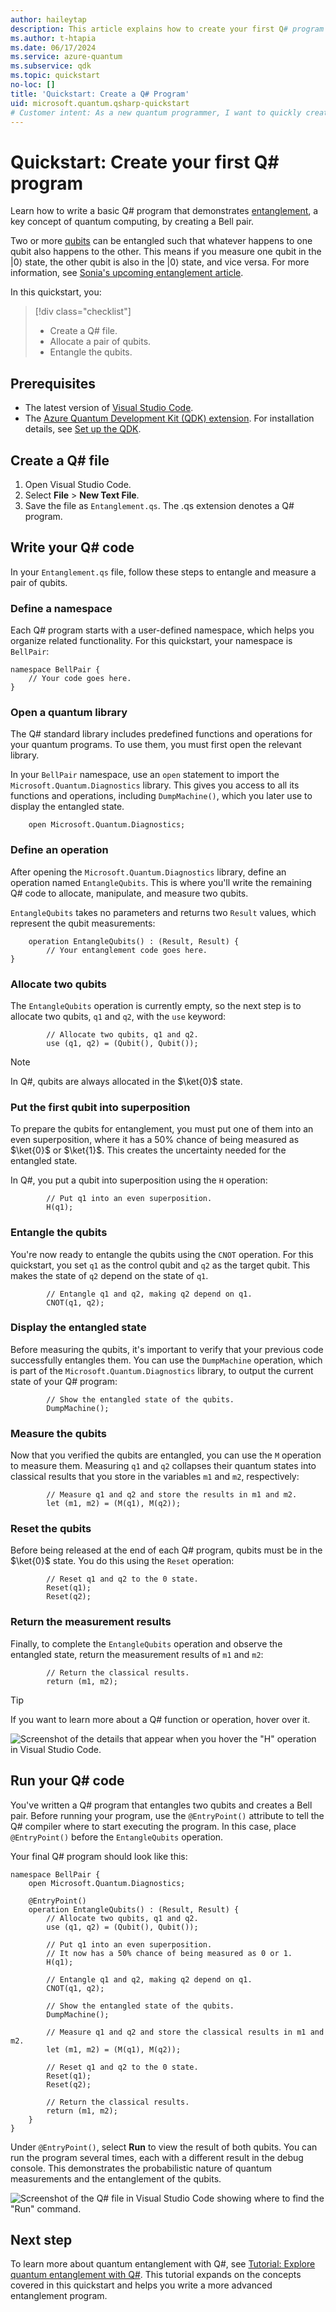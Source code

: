 ```yaml
---
author: haileytap
description: This article explains how to create your first Q# program using the Quantum Development Kit and Visual Studio Code.
ms.author: t-htapia
ms.date: 06/17/2024
ms.service: azure-quantum
ms.subservice: qdk
ms.topic: quickstart
no-loc: []
title: 'Quickstart: Create a Q# Program'
uid: microsoft.quantum.qsharp-quickstart
# Customer intent: As a new quantum programmer, I want to quickly create my first Q# program so that I can begin developing and running quantum algorithms.
---
```


# Quickstart: Create your first Q# program

Learn how to write a basic Q# program that demonstrates [entanglement](xref:microsoft.quantum.overview.understanding#entanglement), a key concept of quantum computing, by creating a Bell pair.

Two or more [qubits](xref:microsoft.quantum.concepts.qubit) can be entangled such that whatever happens to one qubit also happens to the other. This means if you measure one qubit in the |0⟩ state, the other qubit is also in the |0⟩ state, and vice versa. For more information, see [Sonia's upcoming entanglement article](xref:).

In this quickstart, you:

> [!div class="checklist"]
> - Create a Q# file.
> - Allocate a pair of qubits.
> - Entangle the qubits.

## Prerequisites

- The latest version of [Visual Studio Code](https://code.visualstudio.com/download).
- The [Azure Quantum Development Kit (QDK) extension](https://marketplace.visualstudio.com/items?itemName=quantum.qsharp-lang-vscode). For installation details, see [Set up the QDK](xref:microsoft.quantum.install-qdk.overview).

## Create a Q# file

1. Open Visual Studio Code.
1. Select **File** > **New Text File**.
1. Save the file as `Entanglement.qs`. The .qs extension denotes a Q# program.

## Write your Q# code

In your `Entanglement.qs` file, follow these steps to entangle and measure a pair of qubits.

### Define a namespace

Each Q# program starts with a user-defined namespace, which helps you organize related functionality. For this quickstart, your namespace is `BellPair`:

```qsharp
namespace BellPair {
    // Your code goes here.
}
```

### Open a quantum library

The Q# standard library includes predefined functions and operations for your quantum programs. To use them, you must first open the relevant library.

In your `BellPair` namespace, use an `open` statement to import the `Microsoft.Quantum.Diagnostics` library. This gives you access to all its functions and operations, including `DumpMachine()`, which you later use to display the entangled state.

```qsharp
    open Microsoft.Quantum.Diagnostics;
```

### Define an operation

After opening the `Microsoft.Quantum.Diagnostics` library, define an operation named `EntangleQubits`. This is where you'll write the remaining Q# code to allocate, manipulate, and measure two qubits.

`EntangleQubits` takes no parameters and returns two `Result` values, which represent the qubit measurements:

```qsharp
    operation EntangleQubits() : (Result, Result) {
        // Your entanglement code goes here.
}
```

### Allocate two qubits

The `EntangleQubits` operation is currently empty, so the next step is to allocate two qubits, `q1` and `q2`, with the `use` keyword:

```qsharp
        // Allocate two qubits, q1 and q2.
        use (q1, q2) = (Qubit(), Qubit());
```

> [!NOTE]
> In Q#, qubits are always allocated in the $\ket{0}$ state.

### Put the first qubit into superposition

To prepare the qubits for entanglement, you must put one of them into an even superposition, where it has a 50% chance of being measured as $\ket{0}$ or $\ket{1}$. This creates the uncertainty needed for the entangled state.

In Q#, you put a qubit into superposition using the `H` operation:

```qsharp
        // Put q1 into an even superposition.
        H(q1);
```

### Entangle the qubits

You're now ready to entangle the qubits using the `CNOT` operation. For this quickstart, you set `q1` as the control qubit and `q2` as the target qubit. This makes the state of `q2` depend on the state of `q1`.

```qsharp
        // Entangle q1 and q2, making q2 depend on q1.
        CNOT(q1, q2);
```

### Display the entangled state

Before measuring the qubits, it's important to verify that your previous code successfully entangles them. You can use the `DumpMachine` operation, which is part of the `Microsoft.Quantum.Diagnostics` library, to output the current state of your Q# program:

```qsharp
        // Show the entangled state of the qubits.
        DumpMachine();
```

### Measure the qubits

Now that you verified the qubits are entangled, you can use the `M` operation to measure them. Measuring `q1` and `q2` collapses their quantum states into classical results that you store in the variables `m1` and `m2`, respectively:

```qsharp
        // Measure q1 and q2 and store the results in m1 and m2.
        let (m1, m2) = (M(q1), M(q2));
```

### Reset the qubits

Before being released at the end of each Q# program, qubits must be in the $\ket{0}$ state. You do this using the `Reset` operation:

```qsharp
        // Reset q1 and q2 to the 0 state.
        Reset(q1);
        Reset(q2);
```

### Return the measurement results

Finally, to complete the `EntangleQubits` operation and observe the entangled state, return the measurement results of `m1` and `m2`:

```qsharp
        // Return the classical results.
        return (m1, m2);
```

> [!TIP]
> If you want to learn more about a Q# function or operation, hover over it.
>
>![Screenshot of the details that appear when you hover the "H" operation in Visual Studio Code.](media/qsharp-quickstart-hover.png)

## Run your Q# code

You've written a Q# program that entangles two qubits and creates a Bell pair. Before running your program, use the `@EntryPoint()` attribute to tell the Q# compiler where to start executing the program. In this case, place `@EntryPoint()` before the `EntangleQubits` operation.

Your final Q# program should look like this:

```qsharp
namespace BellPair {
    open Microsoft.Quantum.Diagnostics;
        
    @EntryPoint()
    operation EntangleQubits() : (Result, Result) {  
        // Allocate two qubits, q1 and q2.
        use (q1, q2) = (Qubit(), Qubit());

        // Put q1 into an even superposition.
        // It now has a 50% chance of being measured as 0 or 1.
        H(q1);

        // Entangle q1 and q2, making q2 depend on q1.
        CNOT(q1, q2);

        // Show the entangled state of the qubits.
        DumpMachine();

        // Measure q1 and q2 and store the classical results in m1 and m2.
        let (m1, m2) = (M(q1), M(q2));

        // Reset q1 and q2 to the 0 state.
        Reset(q1);
        Reset(q2);

        // Return the classical results.
        return (m1, m2);
    }
}
```

Under `@EntryPoint()`, select **Run** to view the result of both qubits. You can run the program several times, each with a different result in the debug console. This demonstrates the probabilistic nature of quantum measurements and the entanglement of the qubits.

![Screenshot of the Q# file in Visual Studio Code showing where to find the "Run" command.](media/qsharp-quickstart-run.png)

## Next step

To learn more about quantum entanglement with Q#, see [Tutorial: Explore quantum entanglement with Q#](xref:microsoft.quantum.tutorial-qdk.entanglement). This tutorial expands on the concepts covered in this quickstart and helps you write a more advanced entanglement program.
